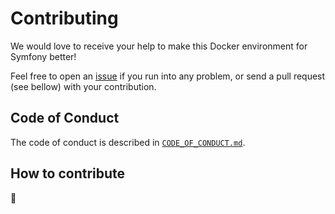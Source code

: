 # Contributing
We would love to receive your help to make this Docker environment for Symfony better!
 
Feel free to open an [issue](https://github.com/ajardin/docker-symfony/issues) if you run into any problem, or send
a pull request (see bellow) with your contribution.

## Code of Conduct
The code of conduct is described in [`CODE_OF_CONDUCT.md`](CODE_OF_CONDUCT.md).

## How to contribute
:construction:
